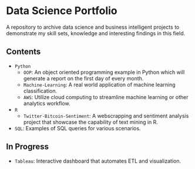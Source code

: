 # Data Science Portfolio
A repository to archive data science and business intelligent projects to demonstrate my skill sets, knowledge and interesting findings in this field.

## Contents
* `Python`
  * `OOP`: An object oriented programming example in Python which will generate a report on the first day of every month.
  * `Machine-Learning`: A real world application of machine learning classification.
  * `AWS`: Utilize cloud computing to streamline machine learning or other analytics workflow.
* `R`
  * `Twitter-Bitcoin-Sentiment`: A webscrapping and sentiment analysis project that showcase the capability of text mining in R.
* `SQL`: Examples of SQL queries for various scenarios.

## In Progress
* `Tableau`: Interactive dashboard that automates ETL and visualization.

